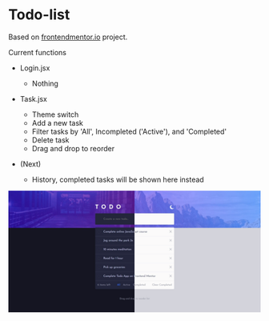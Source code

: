 # Todo-list
Based on [frontendmentor.io](https://www.frontendmentor.io/challenges/todo-app-Su1_KokOW) project.

Current functions
* Login.jsx
    * Nothing

* Task.jsx
    * Theme switch
    * Add a new task
    * Filter tasks by 'All', Incompleted ('Active'), and 'Completed'
    * Delete task
    * Drag and drop to reorder

* (Next)
    * History, completed tasks will be shown here instead

![Task site](Task.png)
